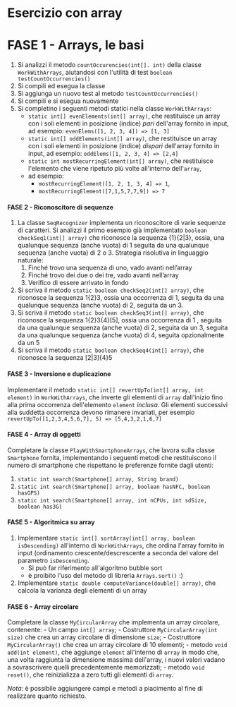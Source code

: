 # Esercizio con array

# FASE 1 - Arrays, le basi

1. Si analizzi il metodo `countOccurencies(int[]. int)` della classe `WorkWithArrays`,
aiutandosi con l'utilità di test `boolean testCountOccurrencies()`
2. Si compili ed esegua la classe
3. Si aggiunga un nuovo test al metodo `testCountOccurrencies()`
4. Si compili e si esegua nuovamente
5. Si completino i seguenti metodi statici nella classe `WorkWithArrays`:
   - `static int[] evenElements(int[] array)`,
   che restituisce un array con i soli elementi in posizione (indice) *pari* dell'array fornito in input,
   ad esempio: `evenElems([1, 2, 3, 4]) => [1, 3]`
   - `static int[] oddElements(int[] array)`,
   che restituisce un array con i soli elementi in posizione (indice) *dispari*
   dell'array fornito in input, ad esempio: `oddElems([1, 2, 3, 4] => [2,4]`
   - `static int mostRecurringElement(int[] array)`,
   che restituisce l'elemento che viene ripetuto più volte all'interno dell'`array`,
   - ad esempio:
     - `mostRecurringElement([1, 2, 1, 3, 4] => 1`,
     - `mostRecurringElement([7,1,5,7,7,9]) => 7`

#### FASE 2 - Riconoscitore di sequenze

1. La classe `SeqRecognizer` implementa un riconoscitore di varie sequenze di caratteri.
Si analizzi il primo esempio già implementato `boolean checkSeq1(int[] array)` che riconosce la sequenza {1}{2|3},
ossia, una qualunque sequenza (anche vuota) di 1 seguita da una qualunque sequenza (anche vuota) di 2 o 3.
Strategia risolutiva in linguaggio naturale:
    1. Finché trovo una sequenza di uno, vado avanti nell’array
    2. Finché trovo dei due o dei tre, vado avanti nell’array
    3. Verifico di essere arrivato in fondo
2. Si scriva il metodo `static boolean checkSeq2(int[] array)`,
che riconosce la sequenza 1{2}3, ossia una occorrenza di 1, 
seguita da una qualunque sequenza (anche vuota) di 2, seguita da un 3.
3. Si scriva il metodo `static boolean checkSeq3(int[] array)`,
che riconosce la sequenza 1{2}3{4}[5],
ossia una occorrenza di 1 , seguita da una qualunque sequenza (anche vuota) di 2, seguita da un 3,
seguita da una qualunque sequenza (anche vuota) di 4,
seguita opzionalmente da un 5
4. Si scriva il metodo `static boolean checkSeq4(int[] array)`,
che riconosce la sequenza [2|3]{4}5

#### FASE 3 - Inversione e duplicazione

Implementare il metodo `static int[] revertUpTo(int[] array, int element)` in `WorkWithArrays`,
che inverte gli elementi di `array` dall'inizio fino alla prima occorrenza dell'elemento `element` *inclusa*.
Gli elementi successivi alla suddetta occorrenza devono rimanere invariati, per esempio `revertUpTo([1,2,3,4,5,6,7], 5) => [5,4,3,2,1,6,7]`

#### FASE 4 - Array di oggetti

Completare la classe `PlayWithSmartphoneArrays`, che lavora sulla classe `Smartphone` fornita,
implementando i seguenti metodi che restituiscono il numero di smartphone che rispettano le preferenze fornite dagli utenti:

1. `static int search(Smartphone[] array, String brand)`
2. `static int search(Smartphone[] array, boolean hasNFC, boolean hasGPS)`
3. `static int search(Smartphone[] array, int nCPUs, int sdSize, boolean has3G)`

#### FASE 5 - Algoritmica su array

1. Implementare `static int[] sortArray(int[] array, boolean isDescending)` all'interno di `WorkWithArrays`,
che ordina l'array fornito in input
(ordinamento crescente/descrescente a seconda del valore del parametro `isDescending`.
    - Si può far riferimento all'algoritmo bubble sort
    - è proibito l'uso del metodo di libreria `Arrays.sort()` :)
2. Implementare `static double computeVariance(double[] array)`,
che calcola la varianza degli elementi di un array

#### FASE 6 - Array circolare

Completare la classe `MyCircularArray` che implementa un array circolare, contenente:
    - Un campo `int[] array`;
    - Costruttore `MyCircularArray(int size)` che crea un array circolare di dimensione `size`;
    - Costruttore `MyCircularArray()` che crea un array circolare di 10 elementi;
    - metodo `void add(int element)`, che aggiunge `element` all'interno di `array` in modo che,
    una volta raggiunta la dimensione massima dell'array,
    i nuovi valori vadano a sovrascrivere quelli precedentemente memorizzati;
    - metodo `void reset()`, che reinizializza a zero tutti gli elementi di `array`.

*Nota*: è possibile aggiungere campi e metodi a piacimento al fine di realizzare quanto richiesto.
